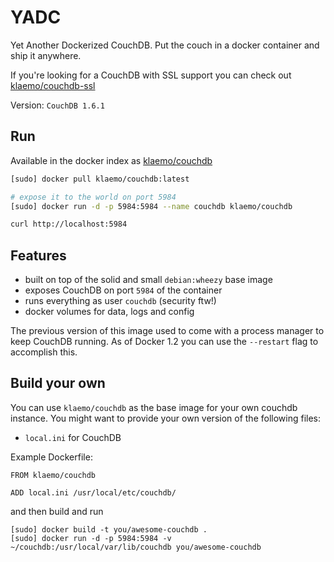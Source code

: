 YADC
===

Yet Another Dockerized CouchDB.
Put the couch in a docker container and ship it anywhere.

If you're looking for a CouchDB with SSL support you can check out [klaemo/couchdb-ssl](https://index.docker.io/u/klaemo/couchdb-ssl/)

Version: `CouchDB 1.6.1`

## Run

Available in the docker index as [klaemo/couchdb](https://index.docker.io/u/klaemo/couchdb/)

```bash
[sudo] docker pull klaemo/couchdb:latest

# expose it to the world on port 5984
[sudo] docker run -d -p 5984:5984 --name couchdb klaemo/couchdb

curl http://localhost:5984
```

## Features

* built on top of the solid and small `debian:wheezy` base image
* exposes CouchDB on port `5984` of the container
* runs everything as user `couchdb` (security ftw!)
* docker volumes for data, logs and config

The previous version of this image used to come with a process manager to keep
CouchDB running. As of Docker 1.2 you can use the `--restart` flag to accomplish this.

## Build your own

You can use `klaemo/couchdb` as the base image for your own couchdb instance.
You might want to provide your own version of the following files:

* `local.ini` for CouchDB

Example Dockerfile:

```
FROM klaemo/couchdb

ADD local.ini /usr/local/etc/couchdb/
```

and then build and run

```
[sudo] docker build -t you/awesome-couchdb .
[sudo] docker run -d -p 5984:5984 -v ~/couchdb:/usr/local/var/lib/couchdb you/awesome-couchdb
```
